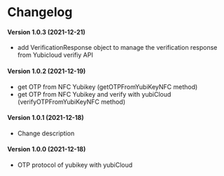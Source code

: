 Changelog
=========

#### Version 1.0.3 (2021-12-21)
* add VerificationResponse object to manage the verification response from Yubicloud verifiy API

#### Version 1.0.2 (2021-12-19)
* get OTP from NFC Yubikey (getOTPFromYubiKeyNFC method)
* get OTP from NFC Yubikey and verify with yubiCloud (verifyOTPFromYubiKeyNFC method)

#### Version 1.0.1 (2021-12-18)
* Change description

#### Version 1.0.0 (2021-12-18)
* OTP protocol of yubikey with yubiCloud  